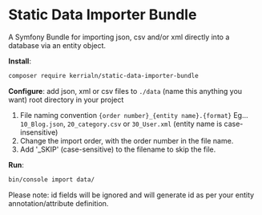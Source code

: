 # Static Data Importer Bundle

A Symfony Bundle for importing json, csv and/or xml directly into a database via an entity object. 

**Install**: 
```bash 
composer require kerrialn/static-data-importer-bundle
```

**Configure**: add json, xml or csv files to `./data` (name this anything you want) root directory in your project
   1. File naming convention `{order number}_{entity name}.{format}` Eg... `10_Blog.json`, `20_category.csv` or `30_User.xml` (entity name is case-insensitive)
   2. Change the import order, with the order number in the file name. 
   3. Add '_SKIP' (case-sensitive) to the filename to skip the file. 
   
**Run**: 

```bash 
bin/console import data/
``` 

Please note: id fields will be ignored and will generate id as per your entity annotation/attribute definition.